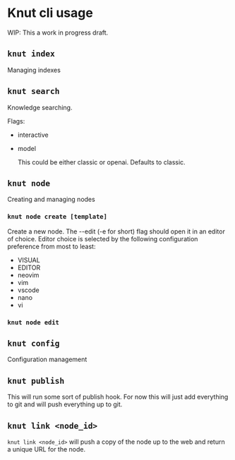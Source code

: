 # Knut cli usage

WIP: This a work in progress draft.

## `knut index`

Managing indexes

## `knut search`

Knowledge searching.

Flags:

- interactive
- model

  This could be either classic or openai. Defaults to classic.

## `knut node`

Creating and managing nodes

### `knut node create [template]`

Create a new node. The --edit (-e for short) flag should open it in an editor of choice. Editor choice is selected by the following configuration preference from most to least:

- VISUAL
- EDITOR
- neovim
- vim
- vscode
- nano
- vi

### `knut node edit`

## `knut config`

Configuration management

## `knut publish`

This will run some sort of publish hook. For now this will just add everything to git and will push everything up to git.

## `knut link <node_id>`

`knut link <node_id>` will push a copy of the node up to the web and return a unique URL for the node.
